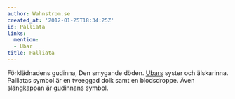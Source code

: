 ```yaml
---
author: Wahnstrom.se
created_at: '2012-01-25T18:34:25Z'
id: Palliata
links:
  mention:
  - Ubar
title: Palliata
---
```


Förklädnadens gudinna, Den smygande döden. [Ubars] syster och älskarinna. Palliatas symbol är en
tveeggad dolk samt en blodsdroppe. Även slängkappan är gudinnans symbol.

  [Ubars]: Ubar